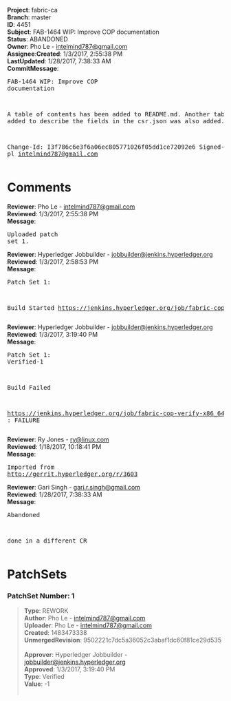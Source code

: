 <strong>Project</strong>: fabric-ca</br><strong>Branch</strong>: master<br><strong>ID</strong>: 4451<br><strong>Subject</strong>: FAB-1464 WIP: Improve COP documentation<br><strong>Status</strong>: ABANDONED<br><strong>Owner</strong>: Pho Le - intelmind787@gmail.com<br><strong>Assignee</strong>:<strong>Created</strong>: 1/3/2017, 2:55:38 PM<br><strong>LastUpdated</strong>: 1/28/2017, 7:38:33 AM<br><strong>CommitMessage</strong>:<br><pre>FAB-1464 WIP: Improve COP documentation

A table of contents has been added to README.md. Another table was added to describe
the fields in the csr.json was also added.

Change-Id: I3f786c6e3f6a06ec805771026f05dd1ce72092e6
Signed-off-by: pl <intelmind787@gmail.com>
</pre><h1>Comments</h1><strong>Reviewer</strong>: Pho Le - intelmind787@gmail.com<br><strong>Reviewed</strong>: 1/3/2017, 2:55:38 PM<br><strong>Message</strong>: <pre>Uploaded patch set 1.</pre><strong>Reviewer</strong>: Hyperledger Jobbuilder - jobbuilder@jenkins.hyperledger.org<br><strong>Reviewed</strong>: 1/3/2017, 2:58:53 PM<br><strong>Message</strong>: <pre>Patch Set 1:

Build Started https://jenkins.hyperledger.org/job/fabric-cop-verify-x86_64/228/</pre><strong>Reviewer</strong>: Hyperledger Jobbuilder - jobbuilder@jenkins.hyperledger.org<br><strong>Reviewed</strong>: 1/3/2017, 3:19:40 PM<br><strong>Message</strong>: <pre>Patch Set 1: Verified-1

Build Failed 

https://jenkins.hyperledger.org/job/fabric-cop-verify-x86_64/228/ : FAILURE</pre><strong>Reviewer</strong>: Ry Jones - ry@linux.com<br><strong>Reviewed</strong>: 1/18/2017, 10:18:41 PM<br><strong>Message</strong>: <pre>Imported from http://gerrit.hyperledger.org/r/3603</pre><strong>Reviewer</strong>: Gari Singh - gari.r.singh@gmail.com<br><strong>Reviewed</strong>: 1/28/2017, 7:38:33 AM<br><strong>Message</strong>: <pre>Abandoned

done in a different CR</pre><h1>PatchSets</h1><h3>PatchSet Number: 1</h3><blockquote><strong>Type</strong>: REWORK<br><strong>Author</strong>: Pho Le - intelmind787@gmail.com<br><strong>Uploader</strong>: Pho Le - intelmind787@gmail.com<br><strong>Created</strong>: 1483473338<br><strong>UnmergedRevision</strong>: 9502221c7dc5a36052c3abaf1dc60f81ce29d535<br><br><strong>Approver</strong>: Hyperledger Jobbuilder - jobbuilder@jenkins.hyperledger.org<br><strong>Approved</strong>: 1/3/2017, 3:19:40 PM<br><strong>Type</strong>: Verified<br><strong>Value</strong>: -1<br><br></blockquote>